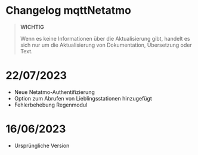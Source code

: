 # Changelog mqttNetatmo

>**WICHTIG**
>
>Wenn es keine Informationen über die Aktualisierung gibt, handelt es sich nur um die Aktualisierung von Dokumentation, Übersetzung oder Text.

# 22/07/2023
- Neue Netatmo-Authentifizierung
- Option zum Abrufen von Lieblingsstationen hinzugefügt
- Fehlerbehebung Regenmodul

# 16/06/2023
- Ursprüngliche Version
